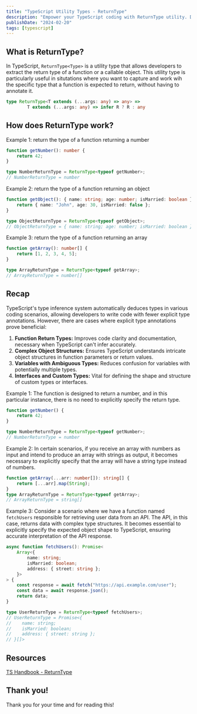 ```yaml
---
title: "TypeScript Utility Types - ReturnType"
description: "Empower your TypeScript coding with ReturnType utility. Dive into examples for sharper function return type inference and fortified type safety."
publishDate: "2024-02-20"
tags: [typescript]
---
```


## What is ReturnType?

In TypeScript, `ReturnType<Type>` is a utility type that allows developers to extract the return type of a function or a callable object. This utility type is particularly useful in situtations where you want to capture and work wih the specific type that a function is expected to return, without having to annotate it.

```ts
type ReturnType<T extends (...args: any) => any> =>
		T extends (...args: any) => infer R ? R : any
```

## How does ReturnType work?

Example 1: return the type of a function returning a number

```ts
function getNumber(): number {
	return 42;
}

type NumberReturnType = ReturnType<typeof getNumber>;
// NumberReturnType = number
```

Example 2: return the type of a function returning an object

```ts
function getObject(): { name: string; age: number; isMarried: boolean } {
	return { name: "John", age: 30, isMarried: false };
}

type ObjectReturnType = ReturnType<typeof getObject>;
// ObjectReturnType = { name: string; age: number; isMarried: boolean }
```

Example 3: return the type of a function returning an array

```ts
function getArray(): number[] {
	return [1, 2, 3, 4, 5];
}

type ArrayReturnType = ReturnType<typeof getArray>;
// ArrayReturnType = number[]
```

## Recap

TypeScript's type inference system automatically deduces types in various coding scenarios, allowing developers to write code with fewer explicit type annotations. However, there are cases where explicit type annotations prove beneficial:

1. **Function Return Types:** Improves code clarity and documentation, necessary when TypeScript can't infer accurately.
2. **Complex Object Structures:** Ensures TypeScript understands intricate object structures in function parameters or return values.
3. **Variables with Ambiguous Types:** Reduces confusion for variables with potentially multiple types.
4. **Interfaces and Custom Types:** Vital for defining the shape and structure of custom types or interfaces.

Example 1:
The function is designed to return a number, and in this particular instance, there is no need to explicitly specify the return type.

```ts
function getNumber() {
	return 42;
}

type NumberReturnType = ReturnType<typeof getNumber>;
// NumberReturnType = number
```

Example 2:
In certain scenarios, if you receive an array with numbers as input and intend to produce an array with strings as output, it becomes necessary to explicitly specify that the array will have a string type instead of numbers.

```ts
function getArray(...arr: number[]): string[] {
	return [...arr].map(String);
}
type ArrayReturnType = ReturnType<typeof getArray>;
// ArrayReturnType = string[]
```

Example 3:
Consider a scenario where we have a function named `fetchUsers` responsible for retrieving user data from an API. The API, in this case, returns data with complex type structures. It becomes essential to explicitly specify the expected object shape to TypeScript, ensuring accurate interpretation of the API response.

```ts
async function fetchUsers(): Promise<
	Array<{
		name: string;
		isMarried: boolean;
		address: { street: string };
	}>
> {
	const response = await fetch("https://api.example.com/user");
	const data = await response.json();
	return data;
}

type UserReturnType = ReturnType<typeof fetchUsers>;
// UserReturnType = Promise<{
//    name: string;
//    isMarried: boolean;
//    address: { street: string };
// }[]>
```

## Resources

[TS Handbook - ReturnType](https://www.typescriptlang.org/docs/handbook/utility-types.html#returntypetype)

## Thank you!

Thank you for your time and for reading this!
